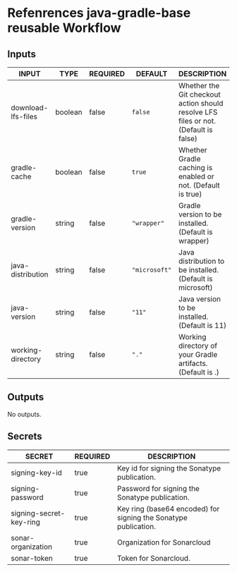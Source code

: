 # Refenrences java-gradle-base reusable Workflow
## Inputs

<!-- AUTO-DOC-INPUT:START - Do not remove or modify this section -->

|       INPUT        |  TYPE   | REQUIRED |    DEFAULT    |                                     DESCRIPTION                                     |
|--------------------|---------|----------|---------------|-------------------------------------------------------------------------------------|
| download-lfs-files | boolean |  false   |    `false`    | Whether the Git checkout action should resolve LFS files or not. (Default is false) |
|    gradle-cache    | boolean |  false   |    `true`     |             Whether Gradle caching is enabled or not. (Default is true)             |
|   gradle-version   | string  |  false   |  `"wrapper"`  |                Gradle version to be installed. (Default is wrapper)                 |
| java-distribution  | string  |  false   | `"microsoft"` |              Java distribution to be installed. (Default is microsoft)              |
|    java-version    | string  |  false   |    `"11"`     |                    Java version to be installed. (Default is 11)                    |
| working-directory  | string  |  false   |     `"."`     |             Working directory of your Gradle artifacts. (Default is .)              |

<!-- AUTO-DOC-INPUT:END -->
## Outputs

<!-- AUTO-DOC-OUTPUT:START - Do not remove or modify this section -->
No outputs.
<!-- AUTO-DOC-OUTPUT:END -->
## Secrets

<!-- AUTO-DOC-SECRETS:START - Do not remove or modify this section -->

|         SECRET          | REQUIRED |                           DESCRIPTION                           |
|-------------------------|----------|-----------------------------------------------------------------|
|     signing-key-id      |   true   |          Key id for signing the Sonatype publication.           |
|    signing-password     |   true   |         Password for signing the Sonatype publication.          |
| signing-secret-key-ring |   true   | Key ring (base64 encoded) for signing the Sonatype publication. |
|   sonar-organization    |   true   |                   Organization for Sonarcloud                   |
|       sonar-token       |   true   |                      Token for Sonarcloud.                      |

<!-- AUTO-DOC-SECRETS:END -->
